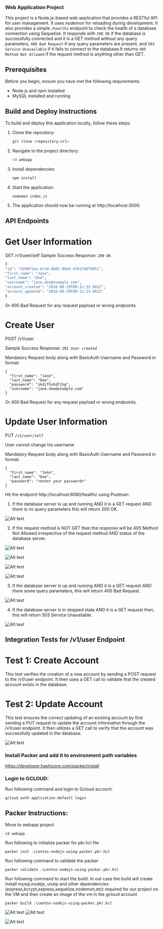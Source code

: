 ### Web Application Project

This project is a Node.js-based web application that provides a RESTful API for user management. It uses nodemon for reloading during development. It also provides a simple `/healthz` endpoint to check the health of a database connection using Sequelize. It responds with `200 OK` if the database is successfully connected and it is a GET method without any query parameters, `400 Bad Request` if any query parameters are present, and `503 Service Unavailable` if it fails to connect to the database.It returns `405 Method Not Allowed` if the request method is anything other than GET.

## Prerequisites

Before you begin, ensure you have met the following requirements:

- Node.js and npm installed
- MySQL installed and running

## Build and Deploy Instructions

To build and deploy this application locally, follow these steps:

1. Clone the repository:

   ```bash
   git clone <repository-url>

   ```

1. Navigate to the project directory:

   ```bash
   cd webapp

   ```

1. Install dependencies:

   ```bash
   npm install

   ```

1. Start the application:

   ```bash
   nodemon index.js

   ```

1. The application should now be running at http://localhost:3000.

## API Endpoints

# Get User Information

GET /v1/user/self
Sample Success Response: `200 OK`

```bash
{
"id": "d290f1ee-6c54-4b01-90e6-d701748f0851",
"first_name": "Jane",
"last_name": "Doe",
"username": "jane.doe@example.com",
"account_created": "2016-08-29T09:12:33.001Z",
"account_updated": "2016-08-29T09:12:33.001Z"
}
```

Or 400 Bad Request for any request payload or wrong endpoints.

# Create User

POST /v1/user

Sample Success Response: `201 User created`

Mandatory Request body along with BasicAuth Username and Password in format:

```
{
  "first_name": "Jane",
  "last_name": "Doe",
  "password": "skdjfhskdfjhg",
  "username": "jane.doe@example.com"
}
```

Or 400 Bad Request for any request payload or wrong endpoints.


# Update User Information

PUT `/v1/user/self`

User cannot change his username

Mandatory Request body along with BasicAuth Username and Password in format:

```
{
  "first_name": "John",
  "last_name": "Doe",
  "password": "<enter your password>"
}
```

Hit the endpoint http://localhost:8080/healthz using Postman:

1. If the database server is up and running AND it is a GET request AND there is no query parameters this will return 200 OK.

![Alt text](images/image.png)

2. If the request method is NOT GET then the response will be 405 Method Not Allowed irrespective of the request method AND status of the database server.

![Alt text](images/image-1.png)

![Alt text](images/image-2.png)

![Alt text](images/image-3.png)

![Alt text](images/image-4.png)

3. If the database server is up and running AND it is a GET request AND there some query parameters, this will return 400 Bad Request.

![Alt text](images/image-5.png)

4.  If the database server is in stopped state AND it is a GET request then, this will return 503 Service Unavailable.

![Alt text](images/image-6.png)

## Integration Tests for /v1/user Endpoint

# Test 1: Create Account

This test verifies the creation of a new account by sending a POST request to the /v1/user endpoint. It then uses a GET call to validate that the created account exists in the database.

# Test 2: Update Account

This test ensures the correct updating of an existing account by first sending a PUT request to update the account information through the /v1/user endpoint. It then utilizes a GET call to verify that the account was successfully updated in the database.

![Alt text](images/image-7.png)

### Install Packer and add it to environment path variables

https://developer.hashicorp.com/packer/install

### Login to GCLOUD:

Run following command and login to Gcloud account:
```
gcloud auth application-default login
```

## Packer Instructions:

Move to webapp project
```
cd webapp
```

Run following to initialize packer for pkr.hcl file
```
packer init .\centos-nodejs-using-packer.pkr.hcl
```

Run following command to validate the packer
```
packer validate .\centos-nodejs-using-packer.pkr.hcl
```

Run following command to start the build. In out case the build will create install mysql,nodejs, unzip and other dependencies (express,bcrypt,express,sequelize,nodemon,etc) required for our project on the VM and then create an image of the vm in the gcloud account
```
packer build .\centos-nodejs-using-packer.pkr.hcl
```
![Alt text](images/image-8.png)
![Alt text](images/image-8.png)

![Alt text](images/image-9.png)
